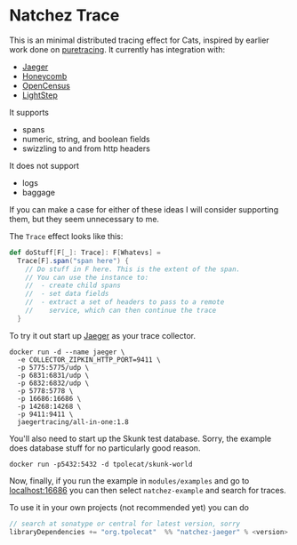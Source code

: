 # Natchez Trace

This is an minimal distributed tracing effect for Cats, inspired by earlier work done on [puretracing](https://github.com/tabdulradi/puretracing). It currently has integration with:

- [Jaeger](https://www.jaegertracing.io/)
- [Honeycomb](https://www.honeycomb.io/)
- [OpenCensus](https://www.opencensus.io/)
- [LightStep](https://lightstep.com)

It supports

- spans
- numeric, string, and boolean fields
- swizzling to and from http headers

It does not support

- logs
- baggage

If you can make a case for either of these ideas I will consider supporting them, but they seem unnecessary to me.

The `Trace` effect looks like this:

```scala
def doStuff[F[_]: Trace]: F[Whatevs] =
  Trace[F].span("span here") {
    // Do stuff in F here. This is the extent of the span.
    // You can use the instance to:
    //  - create child spans
    //  - set data fields
    //  - extract a set of headers to pass to a remote
    //    service, which can then continue the trace
  }
```

To try it out start up [Jaeger](https://www.jaegertracing.io/) as your trace collector.

```
docker run -d --name jaeger \
  -e COLLECTOR_ZIPKIN_HTTP_PORT=9411 \
  -p 5775:5775/udp \
  -p 6831:6831/udp \
  -p 6832:6832/udp \
  -p 5778:5778 \
  -p 16686:16686 \
  -p 14268:14268 \
  -p 9411:9411 \
  jaegertracing/all-in-one:1.8
```

You'll also need to start up the Skunk test database. Sorry, the example does database stuff for no particularly good reason.

```
docker run -p5432:5432 -d tpolecat/skunk-world
```

Now, finally, if you run the example in `modules/examples` and go to [localhost:16686](http://localhost:16686) you can then select `natchez-example` and search for traces.

To use it in your own projects (not recommended yet) you can do

```scala
// search at sonatype or central for latest version, sorry
libraryDependencies += "org.tpolecat"  %% "natchez-jaeger" % <version>
```

